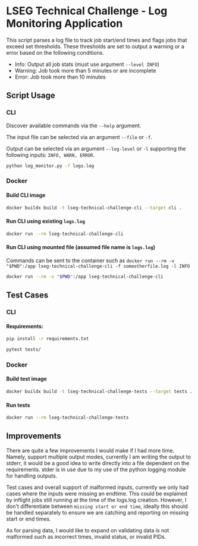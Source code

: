 # LSEG Technical Challenge - Log Monitoring Application

This script parses a log file to track job start/end times and flags jobs that exceed set thresholds. These thresholds are set to output a warning or a error based on the following conditions.

* Info: Output all job stats (must use argument `--level INFO`)
* Warning: Job took more than 5 minutes or are incomplete
* Error: Job took more than 10 minutes

## Script Usage

### CLI 

Discover available commands via the `--help` argument.

The input file can be selected via an argument `--file` or `-f`.

Output can be selected via an argument `--log-level` or `-l`  supporting the following inputs: `INFO, WARN, ERROR`.

```bash
python log_monitor.py -f logs.log
```

### Docker

#### Build CLI image
```bash
docker buildx build -t lseg-technical-challenge-cli --target cli .
```

#### Run CLI using existing `logs.log`
```bash
docker run --rm lseg-technical-challenge-cli
```

#### Run CLI using mounted file (assumed file name is `logs.log`)
Commands can be sent to the container such as 
`docker run --rm -v "$PWD":/app lseg-technical-challenge-cli -f someotherfile.log -l INFO`

```bash
docker run --rm -v "$PWD":/app lseg-technical-challenge-cli
```

## Test Cases

### CLI

#### Requirements:

```bash
pip install -r requirements.txt
```
```bash
pytest tests/
```

### Docker

#### Build test image

```bash
docker buildx build -t lseg-technical-challenge-tests --target tests .
```

#### Run tests
```bash
docker run --rm lseg-technical-challenge-tests
```

## Improvements

There are quite a few improvements I would make if I had more time. Namely, support multiple output modes, currently I am writing the output to stderr, it would be a good idea to write directly into a file dependent on the requirements. stder is in use due to my use of the python logging module for handling outputs.

Test cases and overall support of malformed inputs, currently we only had cases where the inputs were missing an endtime. This could be explained by inflight jobs still running at the time of the logs.log creation. However, I don't differentiate between `missing start or end time`, ideally this should be handled separately to ensure we are catching and reporting on missing start or end times.

As for parsing data, I would like to expand on validating data is not malformed such as incorrect times, invalid status, or invalid PIDs. 